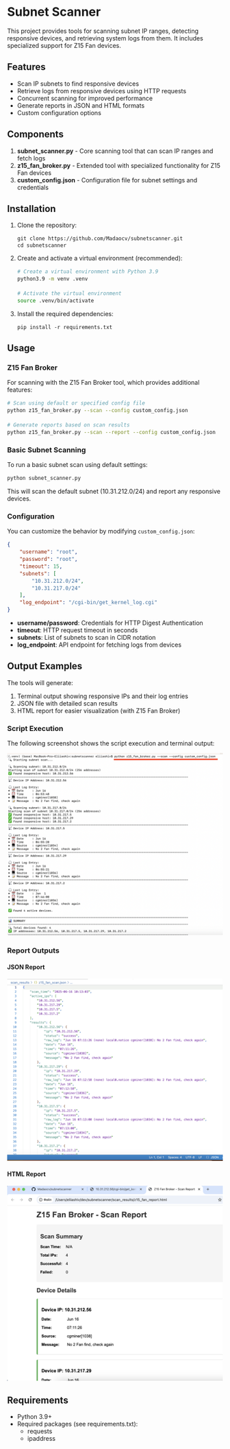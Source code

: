 # Subnet Scanner

This project provides tools for scanning subnet IP ranges, detecting responsive devices, and retrieving system logs from them. It includes specialized support for Z15 Fan devices.

## Features

- Scan IP subnets to find responsive devices
- Retrieve logs from responsive devices using HTTP requests
- Concurrent scanning for improved performance
- Generate reports in JSON and HTML formats
- Custom configuration options

## Components

1. **subnet_scanner.py** - Core scanning tool that can scan IP ranges and fetch logs
2. **z15_fan_broker.py** - Extended tool with specialized functionality for Z15 Fan devices
3. **custom_config.json** - Configuration file for subnet settings and credentials

## Installation

1. Clone the repository:
   ```
   git clone https://github.com/Madaocv/subnetscanner.git
   cd subnetscanner
   ```

2. Create and activate a virtual environment (recommended):
   ```bash
   # Create a virtual environment with Python 3.9
   python3.9 -m venv .venv
   
   # Activate the virtual environment
   source .venv/bin/activate
   ```

3. Install the required dependencies:
   ```
   pip install -r requirements.txt
   ```

## Usage

### Z15 Fan Broker

For scanning with the Z15 Fan Broker tool, which provides additional features:

```bash
# Scan using default or specified config file
python z15_fan_broker.py --scan --config custom_config.json

# Generate reports based on scan results
python z15_fan_broker.py --scan --report --config custom_config.json

```

### Basic Subnet Scanning

To run a basic subnet scan using default settings:

```bash
python subnet_scanner.py
```

This will scan the default subnet (10.31.212.0/24) and report any responsive devices.

### Configuration

You can customize the behavior by modifying `custom_config.json`:

```json
{
    "username": "root",
    "password": "root",
    "timeout": 15,
    "subnets": [
        "10.31.212.0/24",
        "10.31.217.0/24"
    ],
    "log_endpoint": "/cgi-bin/get_kernel_log.cgi"
}
```

- **username/password**: Credentials for HTTP Digest Authentication
- **timeout**: HTTP request timeout in seconds
- **subnets**: List of subnets to scan in CIDR notation
- **log_endpoint**: API endpoint for fetching logs from devices

## Output Examples

The tools will generate:

1. Terminal output showing responsive IPs and their log entries
2. JSON file with detailed scan results
3. HTML report for easier visualization (with Z15 Fan Broker)

### Script Execution

The following screenshot shows the script execution and terminal output:

![Script Execution](img/script.png)

### Report Outputs

#### JSON Report
![JSON Report](img/reportjson.png)

#### HTML Report
![HTML Report](img/reporthtml.png)

## Requirements

- Python 3.9+
- Required packages (see requirements.txt):
  - requests
  - ipaddress
